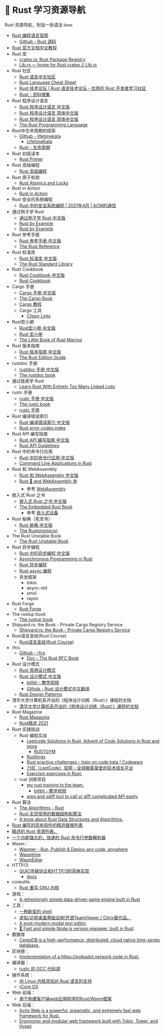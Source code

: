 # 🦀 Rust 学习资源导航

Rust 资源导航，附加一些语法 `Dome`
- [Rust 编程语言官网](https://www.rust-lang.org/zh-CN/)
    - [Github - Rust 源码](https://github.com/rust-lang/rust)
- [Rust 官方文档中文教程](https://rustwiki.org/)
- Rust 库
    - [crates.io: Rust Package Registry](https://crates.io)
    - [Lib.rs — home for Rust crates // Lib.rs](https://lib.rs/)
- Rust 社区
    - [Rust 语言中文社区](https://rustcc.cn/)
    - [Rust Language Cheat Sheet](https://cheats.rs/)
    - [Rust 技术论坛 | Rust 语言技术论坛 - 优质的 Rust 开发者学习社区](https://learnku.com/rust)
    - [Rust：资料搜集](https://www.yuque.com/zhoujiping/programming/rust-materials)
- Rust 程序设计语言
    - [Rust 程序设计语言 中文版](https://rustwiki.org/zh-CN/book/)
    - [Rust 程序设计语言 简体中文版](https://kaisery.github.io/trpl-zh-cn/)
    - [Rust 程序设计语言 简体中文版](https://rust.bootcss.com/)
    - [The Rust Programming Language](https://doc.rust-lang.org/book/)
- Rust中生命周期的探索
    - [Github - lifetimekata](https://github.com/tfpk/lifetimekata)
        - [LifetimeKata](https://tfpk.github.io/lifetimekata/)
    - [Rust - 生命周期](https://rustcc.cn/article?id=0d606476-0a98-4f5a-afba-951f999408e6)
- Rust 初级读本
    - [Rust Primer](https://rustcc.gitbooks.io/rustprimer/content/)
- Rust 高级编程
    - [Rust 高级编程](https://learnku.com/docs/nomicon/2018)
- Rust 原子和锁
    - [Rust Atomics and Locks](https://atomics.rs/)
- Rust in Action
    - [Rust in Action](https://livebook.manning.com/book/rust-in-action/)
- Rust 安全的系统编程
    - [Rust 中的安全系统编程 | 2021年4月 | ACM的通信](https://cacm.acm.org/magazines/2021/4/251364-safe-systems-programming-in-rust/fulltext)
- 通过例子学 Rust
    - [通过例子学 Rust 中文版](https://rustwiki.org/zh-CN/rust-by-example/)
    - [Rust by Example](https://doc.rust-lang.org/stable/rust-by-example/)
    - [Rust by Example](https://doc.rust-lang.org/rust-by-example/index.html)
- Rust 参考手册
    - [Rust 参考手册 中文版](https://rustwiki.org/zh-CN/reference/)
    - [The Rust Reference](https://doc.rust-lang.org/reference/index.html)
- Rust 标准库
    - [Rust 标准库 中文版](https://rustwiki.org/zh-CN/std/)
    - [The Rust Standard Library](https://doc.rust-lang.org/std/index.html)
- Rust Cookbook
    - [Rust Cookbook 中文版](https://rustwiki.org/zh-CN/rust-cookbook/)
    - [Rust Cookbook](https://rustwiki.org/en/rust-cookbook/)
- Cargo 手册
    - [Cargo 手册 中文版](https://rustwiki.org/zh-CN/cargo/)
    - [The Cargo Book](https://doc.rust-lang.org/cargo/index.html)
    - [Cargo 教程](https://learnku.com/docs/cargo-book/2018)
    - Cargo 工具
        - [Clippy Lints](https://rust-lang.github.io/rust-clippy/master/index.html)
- Rust宏小册
    - [Rust宏小册 中文版](https://www.bookstack.cn/read/DaseinPhaos-tlborm-chinese/README.md)
    - [Rust 宏小册](https://zjp-cn.github.io/tlborm/)
    - [The Little Book of Rust Macros](https://veykril.github.io/tlborm/)
- Rust 版本指南
    - [Rust 版本指南 中文版](https://rustwiki.org/zh-CN/edition-guide/)
    - [The Rust Edition Guide](https://doc.rust-lang.org/edition-guide/index.html)
- rustdoc 手册
    - [rustdoc 手册 中文版](https://rustwiki.org/zh-CN/rustdoc/)
    - [The rustdoc book](https://doc.rust-lang.org/rustdoc/index.html)
- 通过链表学 Rust
    - [Learn Rust With Entirely Too Many Linked Lists](https://rust-unofficial.github.io/too-many-lists/)
- rustc 手册
    - [rustc 手册 中文版](https://rustwiki.org/zh-CN/rustc/)
    - [The rustc book](https://doc.rust-lang.org/rustc/index.html)
    - [rustc 手册](https://learnku.com/docs/rustc-book/2020)
- Rust 编译错误索引
    - [Rust 编译错误索引 中文版](https://learnku.com/docs/rust-rcei-2020/introduction/10466)
    - [Rust error codes index](https://doc.rust-lang.org/error_codes/error-index.html)
- Rust API 编写指南
    - [Rust API 编写指南 中文版](https://rust-chinese-translation.github.io/api-guidelines/)
    - [Rust API Guidelines](https://rust-lang.github.io/api-guidelines/about.html)
- Rust 中的命令行应用
    - [Rust 中的命令行应用 中文版](https://suibianxiedianer.github.io/rust-cli-book-zh_CN/README_zh.html)
    - [Command Line Applications in Rust](https://rust-cli.github.io/book/index.html)
- Rust 和 WebAssembly
    - [Rust 和 WebAssembly 中文版](https://rustwasm.wasmdev.cn/docs/book/)
    - [Rust 🦀 and WebAssembly 🕸](https://rustwasm.github.io/docs/book/) 
        - 参考 [Web­Assembly](https://www.rust-lang.org/zh-CN/what/wasm)
- 嵌入式 Rust 之书
    - [嵌入式 Rust 之书 中文版](https://stevenbai.top/rustbook/book/)
    - [The Embedded Rust Book](https://doc.rust-lang.org/stable/embedded-book/) 
        - 参考 [嵌入式设备](https://www.rust-lang.org/zh-CN/what/embedded)
- Rust 秘典（死灵书）
    - [Rust 秘典 中文版](https://nomicon.purewhite.io/)
    - [The Rustonomicon](https://doc.rust-lang.org/nomicon/index.html)
- The Rust Unstable Book
    - [The Rust Unstable Book](https://doc.rust-lang.org/nightly/unstable-book/index.html)
- Rust 异步编程
    - [Rust 中的异步编程 中文版](https://huangjj27.github.io/async-book/index.html)
    - [Asynchronous Programming in Rust](https://rust-lang.github.io/async-book/)
    - [Rust 异步编程](https://learnku.com/docs/async-book/2018)
    - [Rust async 编程](https://www.cnblogs.com/QiaoPengjun/p/17434443.html)
    - 并发框架
        - tokio
        - async-std
        - smol
        - rayon
- Rust Forge
    - [Rust Forge](https://forge.rust-lang.org/index.html)
- The rustup book
    - [The rustup book](https://rust-lang.github.io/rustup/index.html)
- Shipyard.rs: the Book - Private Cargo Registry Service
    - [Shipyard.rs: the Book - Private Cargo Registry Service](https://docs.shipyard.rs/intro/summary.html)
- Rust语言圣经(Rust Course)
    - [Rust语言圣经(Rust Course)](https://course.rs/about-book.html)
- rfcs
    - [Github - rfcs](https://github.com/rust-lang/rfcs)
        - [Doc - The Rust RFC Book](https://rust-lang.github.io/rfcs/)
- Rust 设计模式
    - [Rust 常用设计模式](https://refactoringguru.cn/design-patterns/rust)
    - [Rust 设计模式 中文版](http://chuxiuhong.com/chuxiuhong-rust-patterns-zh/patterns/index.html)
        - [bilibli - 教学视频](https://space.bilibili.com/485433391)
        - [Github - Rust 设计模式中文翻译](https://github.com/chuxiuhong/chuxiuhong-rust-patterns-zh)
    - [Rust Design Patterns](https://rust-unofficial.github.io/patterns/)
- 清华大学计算机系开设的《程序设计训练（Rust）》课程的文档
    - [清华大学计算机系开设的《程序设计训练（Rust）》课程的文档](https://lab.cs.tsinghua.edu.cn/rust/)
- Rust Magazine
    - [Rust Magazine](https://rustmagazine.org/)
    - [Rust精选 2021](https://rustmagazine.github.io/rust_magazine_2021/index.html)
- Rust 实践挑战
    - Rust 编程实战
        - [Leetcode Solutions in Rust, Advent of Code Solutions in Rust and more](https://github.com/warycat/rustgym)
            - [RUSTGYM](https://rustgym.com/)
        - [Rustlings](https://github.com/rust-lang/rustlings)
        - [Rust practice challenges – train on code kata | Codewars](https://www.codewars.com/kata/577ff15ad648a14b780000e7/train/rust)
        - [力扣（LeetCode）官网 - 全球极客挚爱的技术成长平台](https://leetcode.cn)
        - [Exercism exercises in Rust.](https://github.com/exercism/rust)
    - rust 训练项目
        - [my rust training to the team.](https://github.com/tyrchen/rust-training) 
            - [bilibli - 教学视频](https://www.bilibili.com/video/BV1FL4y1x7MU/)
        - [xreq and xdiff tool to call or diff complicated API easily](https://github.com/Tubitv/xdiff)
- Rust 算法
    - [The Algorithms - Rust](https://github.com/TheAlgorithms/Rust)
    - [Rust 实现常用的数据结构和算法](https://github.com/iiicp/Rust-DataStruct-And-Algorithm)
    - [A book about Rust Data Structures and Algorithms.](https://github.com/QMHTMY/RustBook)
- [Rust 编写的现有软件的精选替换列表](https://github.com/TaKO8Ki/awesome-alternatives-in-rust)
- [精选的 Rust 资源列表。](https://github.com/rust-unofficial/awesome-rust)
- [一个功能强大的，快速的 Rust 命令行参数解析器](https://github.com/clap-rs/clap)
- Wasm：
    - [Wasmer - Run, Publish & Deploy any code, anywhere](https://wasmer.io)
    - [Wasmtime](https://wasmtime.dev)
    - [WasmEdge](https://wasmedge.org)
- HTTP/3: 
    - [QUIC传输协议和HTTP/3的简单实现](https://github.com/cloudflare/quiche)
        - [docs](https://docs.quic.tech/quiche/)
- coreutils: 
    - [Rust 重写 GNU 内核](https://github.com/uutils/coreutils)
- 游戏：
    - [A refreshingly simple data-driven game engine built in Rust](https://github.com/bevyengine/bevy)
- 工具：
    - [一种新型的 shell](https://github.com/nushell/nushell)
    - [虚拟/远程桌面基础设施!开源TeamViewer / Citrix替代品。](https://github.com/rustdesk/rustdesk)
    - [A post-modern modal text editor.](https://github.com/helix-editor/helix)
    - [🚀 Fast and simple Node.js version manager, built in Rust](https://github.com/Schniz/fnm)
- 数据库
    - [CeresDB is a high-performance, distributed, cloud native time-series database.](https://github.com/CeresDB/ceresdb)
- 区块链：
    - [Implementation of a https://polkadot.network node in Rust.](https://github.com/w3f/polkadot)
- 编译器：
    - [rustc 的 GCC 代码源](https://github.com/rust-lang/rustc_codegen_gcc)
- 操作系统：
    - [向 Linux 内核添加对 Rust 语言的支持](https://github.com/Rust-for-Linux)
    - [rCore OS](https://github.com/rcore-os)
- Web 前端：
    - [用于构建客户端web应用程序的Rust/Wasm框架](https://github.com/yewstack/yew、https://github.com/denoland/deno)
- Web 后端：
    - [Actix Web is a powerful, pragmatic, and extremely fast web framework for Rust.](https://github.com/actix/actix-web)
    - [Ergonomic and modular web framework built with Tokio, Tower, and Hyper](https://github.com/tokio-rs/axum)